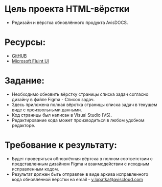 # Цель проекта HTML-вёрстки
* Редизайн и вёрстка обновлённого продукта AvisDOCS.
# Ресурсы:
* [GitHUB](https://github.com/aviscloud2020/mvc-for-testing)
* [Microsoft Fluint UI](https://developer.microsoft.com/ru-ru/fluentui#/controls/web)
# Задание:
* Необходимо обновить вёрстку страницы списка задач согласно дизайну в файле Figma - Список задач.
* Здесь приложена полная вёрстка страницы списка задач в текущем виде с произвольными данными.
* Код страницы был написан в Visual Studio (VS).
* Редактирование кода может производиться в любом удобном редакторе.
# Требование к результату:
* Будет проверяться обновлённая вёртска в полном соответствии с представленным дизайном Figma и взаимодействии с исходным исправленным кодом.
* Результат должен быть отправлен в виде архива исправленного кода обновлённой вёрстки на email - [v.lopatka@aviscloud.com](v.lopatka@aviscloud.com)

